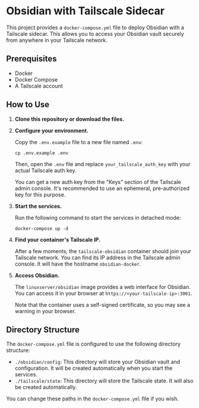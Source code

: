 # Obsidian with Tailscale Sidecar

This project provides a `docker-compose.yml` file to deploy Obsidian with a Tailscale sidecar. This allows you to access your Obsidian vault securely from anywhere in your Tailscale network.

## Prerequisites

*   Docker
*   Docker Compose
*   A Tailscale account

## How to Use

1.  **Clone this repository or download the files.**

2.  **Configure your environment.**

    Copy the `.env.example` file to a new file named `.env`:

    ```
    cp .env.example .env
    ```

    Then, open the `.env` file and replace `your_tailscale_auth_key` with your actual Tailscale auth key.

    You can get a new auth key from the "Keys" section of the Tailscale admin console. It's recommended to use an ephemeral, pre-authorized key for this purpose.

3.  **Start the services.**

    Run the following command to start the services in detached mode:

    ```
    docker-compose up -d
    ```

4.  **Find your container's Tailscale IP.**

    After a few moments, the `tailscale-obsidian` container should join your Tailscale network. You can find its IP address in the Tailscale admin console. It will have the hostname `obsidian-docker`.

5.  **Access Obsidian.**

    The `linuxserver/obsidian` image provides a web interface for Obsidian. You can access it in your browser at `https://<your-tailscale-ip>:3001`.

    Note that the container uses a self-signed certificate, so you may see a warning in your browser.

## Directory Structure

The `docker-compose.yml` file is configured to use the following directory structure:

*   `./obsidian/config`: This directory will store your Obsidian vault and configuration. It will be created automatically when you start the services.
*   `./tailscale/state`: This directory will store the Tailscale state. It will also be created automatically.

You can change these paths in the `docker-compose.yml` file if you wish.
